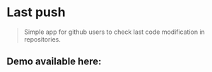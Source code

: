 
# Last push
> Simple app for github users to check last code modification in repositories.

## Demo available here:

